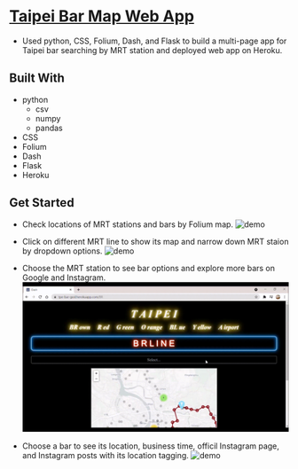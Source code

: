 # [Taipei Bar Map Web App](https://tpe-bar-god.herokuapp.com/)

* Used python, CSS, Folium, Dash, and Flask to build a multi-page app for Taipei bar searching by MRT station and deployed web app on Heroku.

## Built With
* python
  - csv
  - numpy
  - pandas
* CSS
* Folium
* Dash
* Flask
* Heroku

## Get Started

* Check locations of MRT stations and bars by Folium map.
![demo](./readmegif/map.gif)

* Click on different MRT line to show its map and narrow down MRT staion by dropdown options.
![demo](./readmegif/line.gif)

* Choose the MRT station to see bar options and explore more bars on Google and Instagram.
![demo](./readmegif/explore.gif)

* Choose a bar to see its location, business time, officil Instagram page, and Instagram posts with its location tagging.
![demo](./readmegif/bar.gif)
